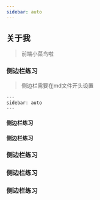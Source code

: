 ```yaml
---
sidebar: auto
---
```


## 关于我
> 前端小菜鸟啦

### 侧边栏练习
> 侧边栏需要在md文件开头设置
```js
---
sidebar: auto
---
```
#### 侧边栏练习
#### 侧边栏练习
### 侧边栏练习
### 侧边栏练习
### 侧边栏练习